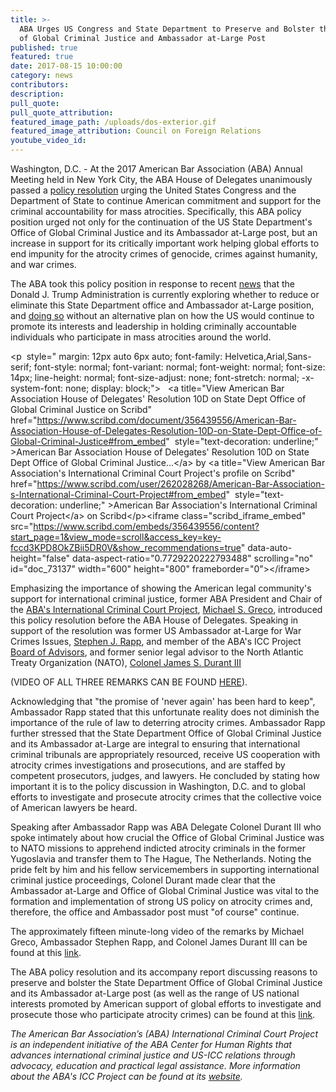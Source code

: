 ```yaml
---
title: >-
  ABA Urges US Congress and State Department to Preserve and Bolster the Office
  of Global Criminal Justice and Ambassador at-Large Post
published: true
featured: true
date: 2017-08-15 10:00:00
category: news
contributors:
description:
pull_quote:
pull_quote_attribution:
featured_image_path: /uploads/dos-exterior.gif
featured_image_attribution: Council on Foreign Relations
youtube_video_id:
---
```



Washington, D.C. - At the 2017 American Bar Association (ABA) Annual Meeting held in New York City, the ABA House of Delegates unanimously passed a&nbsp;[policy resolution](https://www.americanbar.org/content/dam/aba/images/abanews/2017%20Annual%20Resolutions/10D.pdf)&nbsp;urging the United States Congress and the Department of State to continue American commitment and support for the criminal accountability for mass atrocities. Specifically, this ABA policy position urged not only for the continuation of the US State Department's Office of Global Criminal Justice and its Ambassador at-Large post, but an increase in support for its critically important work helping global efforts to end impunity for the atrocity crimes of genocide, crimes against humanity, and war crimes.

The ABA took this policy position in response to recent [news](https://www.justsecurity.org/43554/u-s-office-global-criminal-justice-led-senate-confirmed-ambassador-at-large/) that the Donald J. Trump Administration is currently exploring whether to reduce or eliminate this State Department office and Ambassador at-Large position, and [doing so](http://thehill.com/blogs/congress-blog/foreign-policy/342705-the-state-departments-retreat-in-the-fight-against?rnd=1500478588) without an alternative plan on how the US would continue to promote its interests and leadership in holding criminally accountable individuals who participate in mass atrocities around the world.

&lt;p &nbsp;style=" margin: 12px auto 6px auto; font-family: Helvetica,Arial,Sans-serif; font-style: normal; font-variant: normal; font-weight: normal; font-size: 14px; line-height: normal; font-size-adjust: none; font-stretch: normal; -x-system-font: none; display: block;"&gt; &nbsp; &lt;a title="View American Bar Association House of Delegates&#x27; Resolution 10D on State Dept Office of Global Criminal Justice on Scribd" href="https://www.scribd.com/document/356439556/American-Bar-Association-House-of-Delegates-Resolution-10D-on-State-Dept-Office-of-Global-Criminal-Justice#from_embed" &nbsp;style="text-decoration: underline;" &gt;American Bar Association House of Delegates&#x27; Resolution 10D on State Dept Office of Global Criminal Justice...&lt;/a&gt; by &lt;a title="View American Bar Association&#x27;s International Criminal Court Project's profile on Scribd" href="https://www.scribd.com/user/262028268/American-Bar-Association-s-International-Criminal-Court-Project#from_embed" &nbsp;style="text-decoration: underline;" &gt;American Bar Association&#x27;s International Criminal Court Project&lt;/a&gt; on Scribd&lt;/p&gt;&lt;iframe class="scribd_iframe_embed" src="https://www.scribd.com/embeds/356439556/content?start_page=1&view_mode=scroll&access_key=key-fccd3KPD8OkZBii5DR0V&show_recommendations=true" data-auto-height="false" data-aspect-ratio="0.7729220222793488" scrolling="no" id="doc_73137" width="600" height="800" frameborder="0"&gt;&lt;/iframe&gt;

Emphasizing the importance of showing the American legal community's support for international criminal justice, former ABA President and Chair of the [ABA's International Criminal Court Project](https://www.aba-icc.org/), [Michael S. Greco](https://www.aba-icc.org/board-of-advisors/michael-s-greco/), introduced this policy resolution before the ABA House of Delegates. Speaking in support of the resolution was former US Ambassador at-Large for War Crimes Issues, [Stephen J. Rapp](https://www.aba-icc.org/board-of-advisors/hon-stephen-j-rapp/), and member of the ABA's ICC Project [Board of Advisors](https://www.aba-icc.org/the-aba-icc-project/board-of-advisors/), and former senior legal advisor to the North Atlantic Treaty Organization (NATO), [Colonel James S. Durant III](https://seniorexecs.org/about/board-directors/898-james-m-durant-iii-esq-department-of-energy)&nbsp;

(VIDEO OF ALL THREE REMARKS CAN BE FOUND&nbsp;[HERE](https://www.americanbar.org/news/abanews/aba-news-archives/2017/08/aba_urges_state_depa.html)).

Acknowledging that "the promise of 'never again' has been hard to keep", Ambassador Rapp stated that this unfortunate reality does not diminish the importance of the rule of law to deterring atrocity crimes. Ambassador Rapp further stressed that the State Department Office of Global Criminal Justice and its Ambassador at-Large are integral to ensuring that international criminal tribunals are appropriately resourced, receive US cooperation with atrocity crimes investigations and prosecutions, and are staffed by competent prosecutors, judges, and lawyers. He concluded by stating how important it is to the policy discussion in Washington, D.C. and to global efforts to investigate and prosecute atrocity crimes that the collective voice of American lawyers be heard.

Speaking after Ambassador Rapp was ABA Delegate Colonel Durant III who spoke intimately about how crucial the Office of Global Criminal Justice was to NATO missions to apprehend indicted atrocity criminals in the former Yugoslavia and transfer them to The Hague, The Netherlands. Noting the pride felt by him and his fellow servicemembers in supporting international criminal justice proceedings, Colonel Durant made clear that the Ambassador at-Large and Office of Global Criminal Justice was vital to the formation and implementation of strong US policy on atrocity crimes and, therefore, the office and Ambassador post must "of course" continue.

The approximately fifteen minute-long video of the remarks by Michael Greco, Ambassador Stephen Rapp, and Colonel James Durant III can be found at this [link](https://www.americanbar.org/news/abanews/aba-news-archives/2017/08/aba_urges_state_depa.html).&nbsp;

The ABA policy resolution and its accompany report discussing reasons to preserve and bolster the State Department Office of Global Criminal Justice and its Ambassador at-Large post (as well as the range of US national interests promoted by American support of global efforts to investigate and prosecute those who participate atrocity crimes) can be found at this [link](https://www.americanbar.org/content/dam/aba/images/abanews/2017%20Annual%20Resolutions/10D.pdf).

*The American Bar Association’s (ABA) International Criminal Court Project is an independent initiative of the ABA Center for Human Rights that advances international criminal justice and US-ICC relations through advocacy, education and practical legal assistance. More information about the ABA's ICC Project can be found at its&nbsp;[website](https://www.aba-icc.org/).*